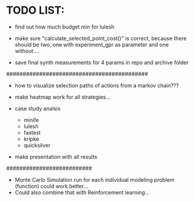 # TODO LIST:


* find out how much budget min for lulesh
* make sure "calculate_selected_point_cost()" is correct, because there should be two, one with experiment_gpr as parameter and one without....

* save final synth measurements for 4 params in repo and archive folder

###########################################

* how to visualize selection paths of actions from a markov chain???

* make heatmap work for all strategies...

* case study analsis
    * minife
    * lulesh
    * fastest
    * kripke
    * quicksilver

* make presentation with all results

##########################


* Monte Carlo Simulation run for each individual modeling problem (function) could work better...
* Could also combine that with Reinforcement learning...
